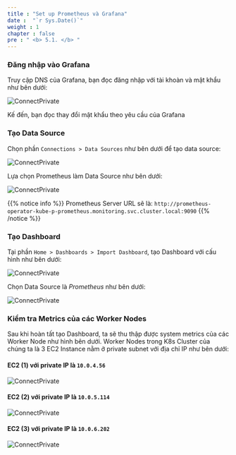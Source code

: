 ```yaml
---
title : "Set up Prometheus và Grafana"
date :  "`r Sys.Date()`" 
weight : 1 
chapter : false
pre : " <b> 5.1. </b> "
---
```


### Đăng nhập vào Grafana

Truy cập DNS của Grafana, bạn đọc đăng nhập với tài khoàn và mật khẩu như bên dưới:

![ConnectPrivate](/images/5-finish-monitoring/5.1-prome-grafana/pro_gra_0.png)

Kế đến, bạn đọc thay đổi mật khẩu theo yêu cầu của Grafana

### Tạo Data Source

Chọn phần `Connections > Data Sources` như bên dưới để tạo data source:

![ConnectPrivate](/images/5-finish-monitoring/5.1-prome-grafana/pro_gra_1.png)

Lựa chọn Prometheus làm Data Source như bên dưới:

![ConnectPrivate](/images/5-finish-monitoring/5.1-prome-grafana/pro_gra_2.png)

{{% notice info %}}
Prometheus Server URL sẽ là: `http://prometheus-operator-kube-p-prometheus.monitoring.svc.cluster.local:9090`
{{% /notice %}}

### Tạo Dashboard

Tại phần `Home > Dashboards > Import Dashboard`, tạo Dashboard với cấu hình như bên dưới:

![ConnectPrivate](/images/5-finish-monitoring/5.1-prome-grafana/pro_gra_3.png)

Chọn Data Source là *Prometheus* như bên dưới:

![ConnectPrivate](/images/5-finish-monitoring/5.1-prome-grafana/pro_gra_4.png)

### Kiểm tra Metrics của các Worker Nodes

Sau khi hoàn tất tạo Dashboard, ta sẽ thu thập được system metrics của các Worker Node như hình bên dưới. Worker Nodes trong K8s Cluster của chúng ta là 3 EC2 Instance nằm ở private subnet với địa chỉ IP như bên dưới:

#### EC2 (1) với private IP là `10.0.4.56`

![ConnectPrivate](/images/5-finish-monitoring/5.1-prome-grafana/pro_gra_5.png)
#### EC2 (2) với private IP là `10.0.5.114`

![ConnectPrivate](/images/5-finish-monitoring/5.1-prome-grafana/pro_gra_6.png)
#### EC2 (3) với private IP là `10.0.6.202`
![ConnectPrivate](/images/5-finish-monitoring/5.1-prome-grafana/pro_gra_7.png)